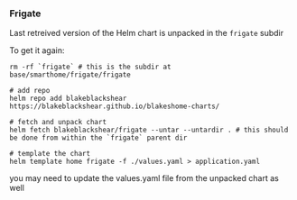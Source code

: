 ### Frigate

Last retreived version of the Helm chart is unpacked in the `frigate` subdir  
  
To get it again:
```
rm -rf `frigate` # this is the subdir at base/smarthome/frigate/frigate

# add repo
helm repo add blakeblackshear https://blakeblackshear.github.io/blakeshome-charts/

# fetch and unpack chart
helm fetch blakeblackshear/frigate --untar --untardir . # this should be done from within the `frigate` parent dir

# template the chart
helm template home frigate -f ./values.yaml > application.yaml

```

you may need to update the values.yaml file from the unpacked chart as well

